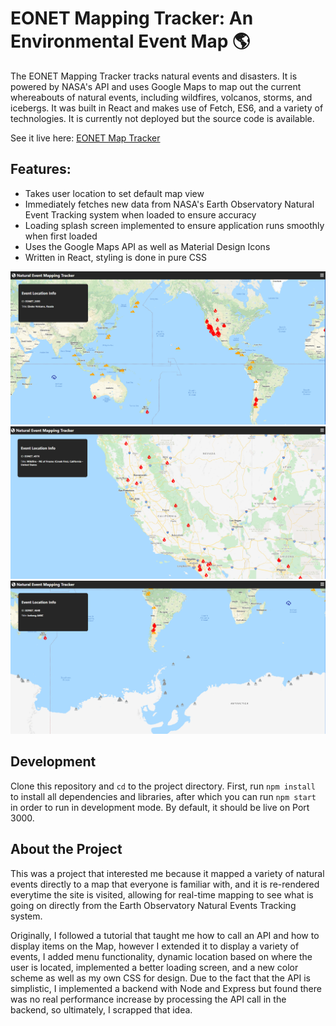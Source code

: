 # EONET Mapping Tracker: An Environmental Event Map 🌎

The EONET Mapping Tracker tracks natural events and disasters. It is powered by NASA's API and uses Google Maps to map out the current whereabouts of natural events, including wildfires, volcanos, storms, and icebergs. It was built in React and makes use of Fetch, ES6, and a variety of technologies. It is currently not deployed but the source code is available.

See it live here: [EONET Map Tracker](https://eonet-map-tracker.herokuapp.com)

## Features:
- Takes user location to set default map view
- Immediately fetches new data from NASA's Earth Observatory Natural Event Tracking system when loaded to ensure accuracy
- Loading splash screen implemented to ensure application runs smoothly when first loaded
- Uses the Google Maps API as well as Material Design Icons 
- Written in React, styling is done in pure CSS

![Screenshot1](/screenshots/ss.png)
![Screenshot2](/screenshots/ss2.PNG)
![Screenshot3](/screenshots/ss3.PNG)

## Development
Clone this repository and `cd` to the project directory. First, run `npm install` to install all dependencies and libraries, after which you can run `npm start` in order to run in development mode. By default, it should be live on Port 3000.

## About the Project
This was a project that interested me because it mapped a variety of natural events directly to a map that everyone is familiar with, and it is re-rendered everytime the site is visited, allowing for real-time mapping to see what is going on directly from the Earth Observatory Natural Events Tracking system. 

Originally, I followed a tutorial that taught me how to call an API and how to display items on the Map, however I extended it to display a variety of events, I added menu functionality, dynamic location based on where the user is located, implemented a better loading screen, and a new color scheme as well as my own CSS for design. Due to the fact that the API is simplistic, I implemented a backend with Node and Express but found there was no real performance increase by processing the API call in the backend, so ultimately, I scrapped that idea.
